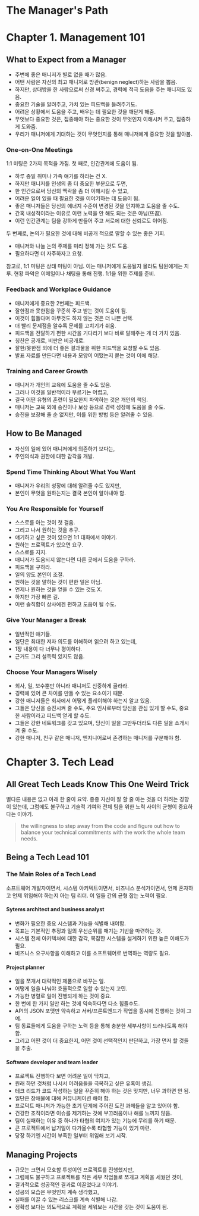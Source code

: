 # The Manager's Path

# Chapter 1. Management 101

## What to Expect from a Manager

- 주변에 좋은 매니저가 별로 없을 때가 많음.
- 어떤 사람은 자신의 최고 매니저로 방관(benign neglect)하는 사람을 뽑음.
- 하지만, 상대방을 한 사람으로써 신경 써주고, 경력에 적극 도움을 주는 매니저도 있음.
- 중요한 기술을 알려주고, 가치 있는 피드백을 들려주기도.
- 어려운 상황에서 도움을 주고, 배우는 데 필요한 것을 깨닫게 해줌.
- 무엇보다 중요한 것은, 집중해야 하는 중요한 것이 무엇인지 이해시켜 주고, 집중하게 도와줌.
- 우리가 매니저에게 기대하는 것이 무엇인지를 통해 매니저에게 중요한 것을 알아봄.

### One-on-One Meetings

1:1 미팅은 2가지 목적을 가짐. 첫 째로, 인간관계에 도움이 됨.

- 하루 종일 취미나 가족 얘기를 하라는 건 X.
- 하지만 매니저를 인생의 좀 더 중요한 부분으로 두면,
- 한 인간으로써 당신의 맥락을 좀 더 이해시킬 수 있고,
- 어려운 일이 있을 때 필요한 것을 이야기하는 데 도움이 됨.
- 좋은 매니저들은 당신의 에너지 수준이 변경된 것을 인지하고 도움을 줄 수도.
- 간혹 내성적이라는 이유로 이런 노력을 안 해도 되는 것은 아님(뜨끔).
- 이런 인간관계는 팀을 강하게 만들어 주고 서로에 대한 신뢰로도 이어짐.

두 번째로, 논의가 필요한 것에 대해 비공개 적으로 말할 수 있는 좋은 기회.

- 매니저와 나눌 논의 주제를 미리 정해 가는 것도 도움.
- 필요하다면 더 자주하자고 요청.

참고로, 1:1 미팅은 상태 미팅이 아님. 이는 매니저에게 도움될지 몰라도 팀원에게는 지루. 현황 파악은 이메일이나 채팅을 통해 진행. 1:1을 위한 주제를 준비.

### Feedback and Workplace Guidance

- 매니저에게 중요한 2번째는 피드백.
- 잘한점과 못한점을 꾸준히 주고 받는 것이 도움이 됨.
- 이것이 힘들다며 아무것도 하지 않는 것은 더 나쁜 선택.
- 더 빨리 문제점을 알수록 문제를 고치기가 쉬움.
- 피드백을 전달하기 편한 시간을 기다리기 보다 바로 말해주는 게 더 가치 있음.
- 칭찬은 공개로, 비판은 비공개로.
- 잘한/못한점 외에 더 좋은 결과물을 위한 피드백을 요청할 수도 있음.
- 발표 자료를 만든다면 내용과 모양이 어땠는지 묻는 것이 이에 해당.

### Training and Career Growth

- 매니저가 개인의 교육에 도움을 줄 수도 있음.
- 그러나 이것을 일반적이라 부르기는 어렵고,
- 결국 어떤 유형의 훈련이 필요한지 파악하는 것은 개인의 책임.
- 매니저는 교육 외에 승진이나 보상 등으로 경력 성장에 도움을 줄 수도.
- 승진을 보장해 줄 순 없지만, 이를 위한 방법 등은 알려줄 수 있음.

## How to Be Managed

- 자신의 일에 있어 매니저에게 의존하기 보다는,
- 주인의식과 권한에 대한 감각을 개발.

### Spend Time Thinking About What You Want

- 매니저가 우리의 성장에 대해 알려줄 수도 있지만,
- 본인이 무엇을 원하는지는 결국 본인이 알아내야 함.

### You Are Responsible for Yourself

- 스스로를 아는 것이 첫 걸음.
- 그리고 나서 원하는 것을 추구.
- 얘기하고 싶은 것이 있으면 1:1 대화에서 이야기.
- 원하는 프로젝트가 있으면 요구.
- 스스로를 지지.
- 매니저가 도움되지 않는다면 다른 곳에서 도움을 구하라.
- 피드백을 구하라.
- 일의 양도 본인이 조절.
- 원하는 것을 말하는 것이 편한 일은 아님.
- 언제나 원하는 것을 얻을 수 있는 것도 X.
- 하지만 가장 빠른 길.
- 이런 솔직함이 상사에겐 편하고 도움이 될 수도.

### Give Your Manager a Break

- 일반적인 얘기들.
- 일단은 최대한 저자 의도를 이해하며 읽으려 하고 있는데,
- 1장 내용이 다 너무나 평이하다.
- 근거도 그리 설득력 있지도 않음.

### Choose Your Managers Wisely

- 회사, 일, 보수뿐만 아니라 매니저도 신중하게 골라라.
- 경력에 있어 큰 차이를 만들 수 있는 요소이기 때문.
- 강한 매니저들은 회사에서 어떻게 플레이해야 하는지 알고 있음.
- 그들은 당신을 승진시켜 줄 수도, 주요 인사로부터 당신을 관심 있게 할 수도, 중요한 사람이라고 피드백 얻게 할 수도.
- 그들은 강한 네트워크를 갖고 있으며, 당신이 일을 그만두더라도 다른 일을 소개시켜 줄 수도.
- 강한 매니저, 친구 같은 매니저, 엔지니어로써 존경하는 매니저를 구분해야 함.

# Chapter 3. Tech Lead

## All Great Tech Leads Know This One Weird Trick

별다른 내용은 없고 아래 한 줄이 요약. 종종 자신이 잘 할 줄 아는 것을 더 하려는 경향이 있는데, 그럼에도 불구하고 기술적 기여와 전체 팀을 위한 노력 사이의 균형이 중요하다는 이야기.

> the willingness to step away from the code and figure out how to balance your technical commitments with the work the whole team needs.

## Being a Tech Lead 101

### The Main Roles of a Tech Lead

소프트웨어 개발자이면서, 시스템 아키텍트이면서, 비즈니스 분석가이면서, 언제 혼자하고 언제 위임해야 하는지 아는 팀 리더. 이 일들 간의 균형 잡는 노력이 필요.

#### Sytems architect and business analyst

- 변화가 필요한 중요 시스템과 기능을 식별해 내야함.
- 목표는 기본적인 추정과 일의 우선순위를 매기는 기반을 마련하는 것.
- 시스템 전체 아키텍처에 대한 감각, 복잡한 시스템을 설계하기 위한 높은 이해도가 필요.
- 비즈니스 요구사항을 이해하고 이를 소프트웨어로 번역하는 역량도 필요.

#### Project planner

- 일을 쪼개서 대략적인 제품으로 바꾸는 일.
- 어떻게 일을 나눠야 효율적으로 일할 수 있는지 고민.
- 가능한 병렬로 일이 진행되게 하는 것이 중요.
- 한 번에 한 가지 일만 하는 것에 익숙하다면 다소 힘들수도.
- API의 JSON 포맷만 약속하고 서버/프론트엔드가 작업을 동시에 진행하는 것이 그 예.
- 팀 동료들에게 도움을 구하는 노력 등을 통해 충분한 세부사항이 드러나도록 해야 함.
- 그리고 어떤 것이 더 중요한지, 어떤 것이 선택적인지 판단하고, 가장 먼저 할 것들을 추출.

#### Software developer and team leader

- 프로젝트 진행하다 보면 어려운 일이 닥치고,
- 원래 하던 것처럼 나서서 어려움들을 극복하고 싶은 유혹이 생김.
- 테크 리드가 코드 작성하는 일을 꾸준히 해야 하는 것은 맞지만, 너무 과하면 안 됨.
- 일단은 장애물에 대해 커뮤니케이션 해야 함.
- 프로덕트 매니저가 가능한 초기 단계에 주어진 도전 과제들을 알고 있어야 함.
- 건강한 조직이라면 이슈를 제기하는 것에 부끄러움이나 해를 느끼지 않음.
- 팀이 실패하는 이유 중 하나가 타협의 여지가 있는 기능에 무리를 하기 때문.
- 큰 프로젝트에서 납기일이 다가올수록 타협할 기능이 있기 마련.
- 당장 하기엔 시간이 부족한 일부터 위임해 보기 시작.

## Managing Projects

- 규모는 크면서 모호함 투성이인 프로젝트를 진행했지만,
- 그럼에도 불구하고 프로젝트를 작은 세부 작업들로 쪼개고 계획을 세웠던 것이,
- 결과적으로 성공적인 결과로 이끌었다고 이야기.
- 성공의 모습은 무엇인지 계속 생각했고,
- 실패를 이끌 수 있는 리스크를 계속 식별해 나감.
- 정확성 보다는 의도적으로 계획을 세워보는 시간을 갖는 것이 도움이 됨.
